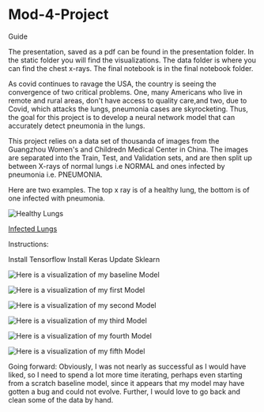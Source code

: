 # Mod-4-Project


Guide



The presentation, saved as a pdf can be found in the presentation folder. In the static folder you will find the 
visualizations. The data folder is where you can find the chest x-rays. The final notebook is in the final notebook
folder. 




As covid continues to ravage the USA, the country is seeing the convergence of two critical problems. One, many Americans who live in remote and rural areas, don't have access to quality care,and two, due to Covid, which attacks the lungs, pneumonia cases are skyrocketing. Thus, the goal for this project is to develop a neural network model that can accurately detect pneumonia in the lungs. 



This project relies on a data set of thousanda of images from the Guangzhou Women's and Childredn Medical Center in China. The images are separated into the Train, Test, and Validation sets, and are then split up between X-rays of normal lungs i.e NORMAL and ones infected by pneumonia i.e. PNEUMONIA. 

Here are two examples. The top x ray is of a healthy lung, the bottom is of one infected with pneumonia. 

![Healthy Lungs](data/chest_xray/train/NORMAL/IM-0115-0001.jpeg)






[Infected Lungs](data/chest_xray/train/PNEUMONIA/person1_bacteria_1.jpeg)






Instructions: 

Install Tensorflow
Install Keras
Update Sklearn 


![Here is a visualization of my baseline Model](static/Baseline_Viz.png)


![Here is a visualization of my first Model](static/Model1_Viz.png)



![Here is a visualization of my second Model](static/Model2_Viz.png)



![Here is a visualization of my third Model](static/Model3_Viz.png)



![Here is a visualization of my fourth Model](static/Model4_Viz.png)



![Here is a visualization of my fifth Model](static/Model5_Viz.png)



Going forward: Obviously, I was not nearly as successful as I would have liked, so I need to spend a lot more time iterating, perhaps even starting from a scratch baseline model, since it appears that my model may have gotten a bug and could not evolve. Further, I would love to go back and clean some of the data by hand. 

